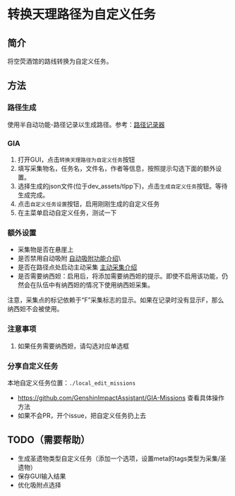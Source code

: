 # 转换天理路径为自定义任务

## 简介

将空荧酒馆的路线转换为自定义任务。

## 方法

### 路径生成
使用半自动功能-路径记录以生成路径。参考：[路径记录器](dev/record_path.md)

### GIA

1. 打开GUI，点击`转换天理路径为自定义任务`按钮
2. 填写采集物名，任务名，文件名，作者等信息，按照提示勾选下面的额外设置。
2. 选择生成的json文件(位于dev_assets/tlpp下)，点击`生成自定义任务`按钮。等待生成完成。
5. 点击`自定义任务设置`按钮，启用刚刚生成的自定义任务
6. 在主菜单启动自定义任务，测试一下

### 额外设置

- 采集物是否在悬崖上
- 是否禁用自动吸附 [自动吸附功能介绍](../zh_CN/dev/TianLiCopilot.md)\
- 是否在路径点处启动主动采集 [主动采集介绍](../zh_CN/dev/TianLiCopilot.md)
- 是否需要纳西妲：启用后，将添加需要纳西妲的提示。即使不启用该功能，仍然会在队伍中有纳西妲的情况下使用纳西妲采集。

注意，采集点的标记依赖于“F”采集标志的显示。如果在记录时没有显示F，那么纳西妲不会被使用。




### 注意事项

1. 如果任务需要纳西妲，请勾选对应单选框


### 分享自定义任务

本地自定义任务位置：`./local_edit_missions`

- https://github.com/GenshinImpactAssistant/GIA-Missions 查看具体操作方法
- 如果不会PR，开个issue，把自定义任务扔上去

## TODO（需要帮助）

- 生成圣遗物类型自定义任务（添加一个选项，设置meta的tags类型为采集/圣遗物）
- 保存GUI输入结果
- 优化吸附点选择
